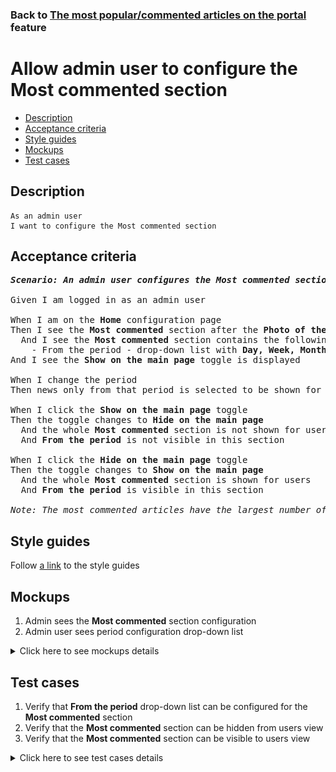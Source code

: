 ### Back to [The most popular/commented articles on the portal](../../) feature

# Allow admin user to configure the Most commented section

- [Description](#description)
- [Acceptance criteria](#acceptance-criteria)
- [Style guides](#style-guides)
- [Mockups](#mockups)
- [Test cases](#test-cases)

## Description

    As an admin user
    I want to configure the Most commented section

## Acceptance criteria

<pre>
<b><i>Scenario: An admin user configures the Most commented section for the whole site from the Home page</i></b>

Given I am logged in as an admin user

When I am on the <b>Home</b> configuration page
Then I see the <b>Most commented</b> section after the <b>Photo of the day</b> section
  And I see the <b>Most commented</b> section contains the following:
    - From the period - drop-down list with <b>Day, Week, Month, and Year</b> values (<b>Month</b> is the default value)
And I see the <b>Show on the main page</b> toggle is displayed

When I change the period
Then news only from that period is selected to be shown for the user

When I click the <b>Show on the main page</b> toggle
Then the toggle changes to <b>Hide on the main page</b>
  And the whole <b>Most commented</b> section is not shown for users
  And <b>From the period</b> is not visible in this section

When I click the <b>Hide on the main page</b> toggle
Then the toggle changes to <b>Show on the main page</b>
  And the whole <b>Most commented</b> section is shown for users
  And <b>From the period</b> is visible in this section

<i>Note: The most commented articles have the largest number of comments during a selected period of time in the whole news scope for the active page. This section is configured for the whole site and is context-sensitive.</i>
</pre>

## Style guides

Follow [a link](https://www.figma.com/proto/0zkkf5WC77OSpvyD6YXpFE/Style-guides?page-id=0%3A1&node-id=19%3A5368&viewport=266%2C48%2C0.54&scaling=min-zoom&starting-point-node-id=19%3A5368) to the style guides

## Mockups

1. Admin sees the <b>Most commented</b> section configuration
2. Admin user sees period configuration drop-down list

<details>
  <summary>Click here to see mockups details</summary>

**1. Admin sees the Most commented section configuration:**

![Admin sees the Most commented section configuration](/sports_hub_portal/web_application_features/most_popular_and_commented/images/most_popular_commented_configuration.png)

**2. Admin user sees period configuration drop-down list:**

![Admin user sees period configuration drop-down list](/sports_hub_portal/web_application_features/most_popular_and_commented/images/most_popular_commented_configuration_period.png)

</details>

## Test cases

1. Verify that <b>From the period</b> drop-down list can be configured for the <b>Most commented</b> section
2. Verify that the <b>Most commented</b> section can be hidden from users view
3. Verify that the <b>Most commented</b> section can be visible to users view

<details>
  <summary>Click here to see test cases details</summary>

### **#1. Verify that From the period drop-down list can be configured for the Most commented section**

|Preconditions|Steps|Expected result
--------------|-----|----------
|- Go to the Sports Hub home page</br>- Log in with admin account</br>- Go to the <b>Home</b> configuration page > <b>Most commented</b> section|1) Click <b>From the period</b> drop-down list</br>2) Select <b>Day, Week, Month</b>, or <b>Year</b> value|2) The <b>Most commented</b> section displays the most visited last day, week, month, or year articles|

### **#2. Verify that the Most commented section can be hidden from users view**

|Preconditions|Steps|Expected result
--------------|-----|----------
|- Go to the Sports Hub home page</br>- Log in with admin account</br>- Go to the <b>Home</b> configuration page > <b>Most commented</b> section</br>- There is the <b>Show on the main page</b> toggle|1) Examine the <b>Most commented</b> section</br>2) Click the <b>Show on the main page</b> toggle|2) The toggle changes to <b>Hide on the main page</b>. The <b>Most commented</b> section is not visible to users on all pages|

### **#3. Verify that the Most commented section can be visible to users view**

|Preconditions|Steps|Expected result
--------------|-----|----------
|- Go to the Sports Hub home page</br>- Log in with admin account</br>- Go to the <b>Home</b> configuration page > <b>Most commented</b> section</br>- There is the <b>Hide on the main page</b> toggle|1) Examine the <b>Most commented</b> section</br>2) Click the <b>Hide on the main page</b> toggle|2) The <b>Most commented</b> section is visible to users|
</details>
